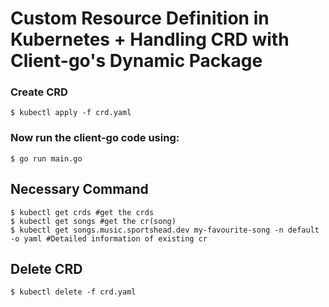 # Custom Resource Definition in Kubernetes  + Handling CRD with Client-go's Dynamic Package

### Create CRD 
```shell
$ kubectl apply -f crd.yaml
```

### Now run the client-go code using:
```shell
$ go run main.go
```
## Necessary Command
```shell
$ kubectl get crds #get the crds
$ kubectl get songs #get the cr(song)
$ kubectl get songs.music.sportshead.dev my-favourite-song -n default -o yaml #Detailed information of existing cr
```

## Delete CRD
```shell
$ kubectl delete -f crd.yaml
```
